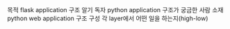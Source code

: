 목적 flask application 구조 알기
독자 python application 구조가 궁금한 사람
소재 python web application 구조
구성 각 layer에서 어떤 일을 하는지(high-low)

